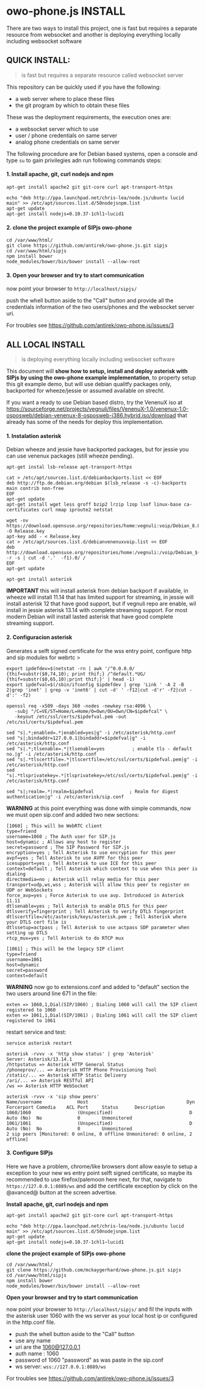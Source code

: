 owo-phone.js INSTALL
====================

There are two ways to install this project, 
one is fast but requires a separate resource from websocket 
and another is deploying everything locally including websocket software

## QUICK INSTALL:

> is fast but requires a separate resource called websocket server

This repository can be quickly used if you have the following:
* a web server where to place these files
* the git program by which to obtain these files

These was the deployment requirements, the execution ones are:
* a websocket server which to use
* user / phone credentials on same server
* analog phone credentials on same server

The following procedure are for Debian based systems, 
open a console and type `su` to gain privilegies adn run following commands steps:

#### 1. Install apache, git, curl nodejs and npm

```
apt-get install apache2 git git-core curl apt-transport-https

echo "deb http://ppa.launchpad.net/chris-lea/node.js/ubuntu lucid main" >> /etc/apt/sources.list.d/50nodejsnpm.list
apt-get update
apt-get install nodejs=0.10.37-1chl1~lucid1
```

#### 2. clone the project example of SIPjs owo-phone

```
cd /var/www/html/
git clone https://github.com/antirek/owo-phone.js.git sipjs
cd /var/www/html/sipjs
npm install bower
node_modules/bower/bin/bower install --allow-root
```

#### 3. Open your browser and try to start communication

now point your browser to `http://localhost/sipjs/` 

push the whell button aside to the "Call" button and provide all the 
credentials information of the two users/phones and the websocket server uri.

For troubles see https://github.com/antirek/owo-phone.js/issues/3


## ALL LOCAL INSTALL

> is deploying everything locally including websocket software

This document will **show how to setup, install and deploy asterisk with SIPjs 
by using the owo-phone example implementation**, to property setup this git example demo, 
but will use debian qualitfy packages only, backported for wheeze/jessie or assumed available on strecht.

If you want a ready to use Debian based distro, try the VenenuX iso at 
https://sourceforge.net/projects/vegnuli/files/VenenuX-1.0/venenux-1.0-osposweb/debian-venenux-8-osposweb-i386.hybrid.iso/download
that already has some of the needs for deploy this implementation.

#### 1. Instalation asterisk

Debian wheeze and jessie have backported packages, but for jessie you can use venenux packages (still wheeze pending).

```
apt-get instal lsb-release apt-transport-https

cat > /etc/apt/sources.list.d/debianbackports.list << EOF
deb http://ftp.de.debian.org/debian $(lsb_release -s -c)-backports main contrib non-free
EOF
apt-get update
apt-get install wget less groff bzip2 lrzip lzop lsof linux-base ca-certificates curl nmap iproute2 netstat

wget -nv https://download.opensuse.org/repositories/home:vegnuli:voip/Debian_8.0/Release.key -O Release.key
apt-key add - < Release.key
cat > /etc/apt/sources.list.d/debianvenenuxvoip.list << EOF
deb http://download.opensuse.org/repositories/home:/vegnuli:/voip/Debian_$(lsb_release -r -s | cut -d '.'  -f1).0/ /
EOF
apt-get update

apt-get install asterisk 
```

**IMPORTANT** this will install asterisk from debian backport if available, in wheeze will install 11.14 that has limited support for streaming, in jessie will install asterisk 12 that have good support, but if vegnuli repo are enable, wil install in jessie asterisk 13.14 with complete streaming support. For most modern Debian will install lasted asterisk that have good complete streaming support.

#### 2. Configuracion asterisk

Generates a selft signed certificate for the wss entry point, configure http and sip modules for webrtc >

```
export ipdefdev=$(netstat -rn | awk '/^0.0.0.0/ {thif=substr($0,74,10); print thif;} /^default.*UG/ {thif=substr($0,65,10);print thif;}' | head -1)
export ipdefval=$(/sbin/ifconfig $ipdefdev | grep 'Link ' -A 2 -B 2|grep 'inet' | grep -v 'inet6' | cut -d' ' -f12|cut -d'r' -f2|cut -d':' -f2)

openssl req -x509 -days 360 -nodes -newkey rsa:4096 \
   -subj "/C=VE/ST=Home/L=Home/O=Own/OU=Own/CN=$ipdefcal" \
   -keyout /etc/ssl/certs/$ipdefval.pem -out /etc/ssl/certs/$ipdefval.pem

sed "s|.*;enabled=.*|enabled=yes|g" -i /etc/asterisk/http.conf
sed "s|;bindaddr=127.0.0.1|bindaddr=$ipdefval|g" -i /etc/asterisk/http.conf 
sed "s|.*;tlsenable=.*|tlsenable=yes          ; enable tls - default no.|g" -i /etc/asterisk/http.conf
sed "s|.*tlscertfile=.*|tlscertfile=/etc/ssl/certs/$ipdefval.pem|g" -i /etc/asterisk/http.conf
sed "s|.*tlsprivatekey=.*|tlsprivatekey=/etc/ssl/certs/$ipdefval.pem|g" -i /etc/asterisk/http.conf

sed "s|;realm=.*|realm=$ipdefval             ; Realm for digest authentication|g" -i /etc/asterisk/sip.conf
```

**WARNING** at this point everything was done with simple commands, now we must open sip.conf and added two new sections:

```
[1060] ; This will be WebRTC client
type=friend
username=1060 ; The Auth user for SIP.js
host=dynamic ; Allows any host to register
secret=password ; The SIP Password for SIP.js
encryption=yes ; Tell Asterisk to use encryption for this peer
avpf=yes ; Tell Asterisk to use AVPF for this peer
icesupport=yes ; Tell Asterisk to use ICE for this peer
context=default ; Tell Asterisk which context to use when this peer is dialing
directmedia=no ; Asterisk will relay media for this peer
transport=udp,ws,wss ; Asterisk will allow this peer to register on UDP or WebSockets
force_avp=yes ; Force Asterisk to use avp. Introduced in Asterisk 11.11
dtlsenable=yes ; Tell Asterisk to enable DTLS for this peer
dtlsverify=fingerprint ; Tell Asterisk to verify DTLS fingerprint
dtlscertfile=/etc/asterisk/keys/asterisk.pem ; Tell Asterisk where your DTLS cert file is
dtlssetup=actpass ; Tell Asterisk to use actpass SDP parameter when setting up DTLS
rtcp_mux=yes ; Tell Asterisk to do RTCP mux

[1061] ; This will be the legacy SIP client
type=friend
username=1061
host=dynamic
secret=password
context=default
```

**WARNING** now go to extensions.conf and added to "default" section the two users around line 671 in the file:

```
exten => 1060,1,Dial(SIP/1060) ; Dialing 1060 will call the SIP client registered to 1060
exten => 1061,1,Dial(SIP/1061) ; Dialing 1061 will call the SIP client registered to 1061
```

restart service and test:

```
service asterisk restart

asterisk -rvvv -x 'http show status' | grep 'Asterisk'
Server: Asterisk/13.14.1
/httpstatus => Asterisk HTTP General Status
/phoneprov/... => Asterisk HTTP Phone Provisioning Tool
/static/... => Asterisk HTTP Static Delivery
/ari/... => Asterisk RESTful API
/ws => Asterisk HTTP WebSocket

asterisk -rvvv -x 'sip show peers'
Name/username             Host                                    Dyn Forcerport Comedia    ACL Port     Status      Description 
1060/1060                 (Unspecified)                            D  Auto (No)  No             0        Unmonitored
1061/1061                 (Unspecified)                            D  Auto (No)  No             0        Unmonitored
2 sip peers [Monitored: 0 online, 0 offline Unmonitored: 0 online, 2 offline]
```

#### 3. Configure SIPjs

Here we have a problem, chrome/like browsers dont allow easyle to setup a exception to your new ws entry point selft signed certificate, so maybe its recommended to use firefox/palemoon here next, for that, navigate to `https://127.0.0.1:8089/ws` and add the certificate exception by click on the @avanced@ button at the screen advertise.

**Install apache, git, curl nodejs and npm**

```
apt-get install apache2 git git-core curl apt-transport-https

echo "deb http://ppa.launchpad.net/chris-lea/node.js/ubuntu lucid main" >> /etc/apt/sources.list.d/50nodejsnpm.list
apt-get update
apt-get install nodejs=0.10.37-1chl1~lucid1
```
**clone the project example of SIPjs owo-phone**

```
cd /var/www/html/
git clone https://github.com/mckaygerhard/owo-phone.js.git sipjs
cd /var/www/html/sipjs
npm install bower
node_modules/bower/bin/bower install --allow-root
```

**Open your browser and try to start communication**

now point your browser to `http://localhost/sipjs/` and fil the inputs with the asterisk user 1060 with the  ws server as your local host ip or configured in the http.conf file.

* push the whell button aside to the "Call" button
* use any name
* uri are the 1060@127.0.0.1
* auth name : 1060
* password of 1060 "password" as was paste in the sip.conf
* ws server: `wss://127.0.0.1:8089/ws`

For troubles see https://github.com/antirek/owo-phone.js/issues/3

